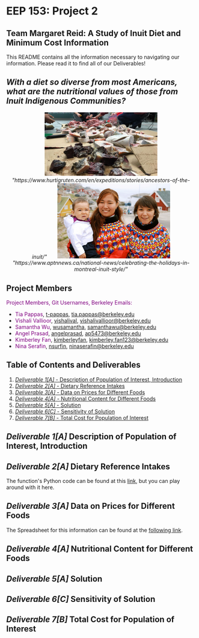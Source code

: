 # EEP 153: Project 2
## Team Margaret Reid: A Study of Inuit Diet and Minimum Cost Information

This README contains all the information necessary to navigating our information. Please read it to find all of our Deliverables!

## *With a diet so diverse from most Americans, what are the nutritional values of those from Inuit Indigenous Communities?*


<p align="center">
  <img src="inuit_food.jpeg" alt="Alt text for first image" width="300"/><br>
  <em>"https://www.hurtigruten.com/en/expeditions/stories/ancestors-of-the-inuit/"</em>
  &nbsp;&nbsp;&nbsp;&nbsp;&nbsp; <!-- Spacing between images and captions -->
  <img src="inuit_people.jpeg" alt="Alt text for second image" width="300"/><br>
  <em>"https://www.aptnnews.ca/national-news/celebrating-the-holidays-in-montreal-inuit-style/"</em>
</p>

## Project Members
<span style="color:purple">Project Members, Git Usernames, Berkeley Emails:</span>
- <span style="color:purple">Tia Pappas</span>, [t-pappas](https://github.com/t-pappas), tia.pappas@berkeley.edu
- <span style="color:purple">Vishali Vallioor</span>, [vishalival](https://github.com/vishalival), vishalivallioor@berkeley.edu
- <span style="color:purple">Samantha Wu</span>, [wusamantha](https://github.com/wusamantha), samanthawu@berkeley.edu
- <span style="color:purple">Angel Prasad</span>, [angelprasad](https://github.com/angelprasad), ap5473@berkeley.edu
- <span style="color:purple">Kimberley Fan</span>, [kimberleyfan](https://github.com/kimberleyfan), kimberley.fan123@berkeley.edu
- <span style="color:purple">Nina Serafin</span>, [nsurfin](https://github.com/nsurfin), ninaserafin@berkeley.edu

## Table of Contents and Deliverables
1. [*Deliverable 1[A]* - Description of Population of Interest, Introduction](#deliverable-1a-description-of-population-of-interest-introduction)
2. [*Deliverable 2[A]* - Dietary Reference Intakes](#dietary-reference-intakes)
3. [*Deliverable 3[A]* - Data on Prices for Different Foods](#data-prices-foods)
4. [*Deliverable 4[A]* - Nutritional Content for Different Foods](#nutrition-content-foods)
5. [*Deliverable 5[A]* - Solution](#solution)
6. [*Deliverable 6[C]* - Sensitivity of Solution](#solution-sensitivity)
7. [*Deliverable 7[B]* - Total Cost for Population of Interest](#total-cost)

## *Deliverable 1[A]* Description of Population of Interest, Introduction <a name="deliverable-1a-description-of-population-of-interest-introduction"></a>

## *Deliverable 2[A]* Dietary Reference Intakes <a name="dietary-reference-intakes"></a>

The function's Python code can be found at this [link](https://github.com/vishalival/eep153-margaret-reid/blob/main/dietary_reference_intakes.py), but you can play around with it here.

## *Deliverable 3[A]* Data on Prices for Different Foods <a name="data-prices-foods"></a>

The Spreadsheet for this information can be found at the [following link](https://docs.google.com/spreadsheets/d/1jIjL0Pp4UtbiCsN952j8x1a-oP-LAuQ-/edit#gid=191050954).

## *Deliverable 4[A]* Nutritional Content for Different Foods <a name="data-prices-foods"></a>
## *Deliverable 5[A]* Solution <a name="solution"></a>
## *Deliverable 6[C]* Sensitivity of Solution <a name="solution-sensitivity"></a>
## *Deliverable 7[B]* Total Cost for Population of Interest <a name="total-cost"></a>

